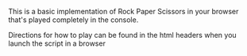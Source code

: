 This is a basic implementation of Rock Paper Scissors in your browser that's played completely in
the console. 

Directions for how to play can be found in the html headers when you launch the script in a browser